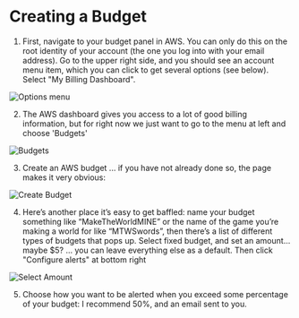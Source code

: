 Creating a Budget
=================

1. First, navigate to your budget panel in AWS.  You can only do this on the root identity of your account (the one you log into with your email address).  Go to
the upper right side, and you should see an account menu item, which you can click to get several options (see below).  Select "My Billing Dashboard".

![Options menu](Step1.jpg)

2. The AWS dashboard gives you access to a lot of good billing information, but for right now we just want to go to the menu at left and choose 'Budgets'

![Budgets](Step2.jpg)

3. Create an AWS budget ... if you have not already done so, the page makes it very obvious:

![Create Budget](Step3.jpg)

4. Here’s another place it’s easy to get baffled: name your budget something like “MakeTheWorldMINE” or the name of the game you’re making a world for like “MTWSwords”, then there’s a list of different types of budgets that pops up.  Select fixed budget, and set an amount... maybe $5? ... you can leave everything else as a default.  Then click "Configure alerts" at bottom right

![Select Amount](Step4.png)

5. Choose how you want to be alerted when you exceed some percentage of your budget:  I recommend 50%, and an email sent to you.
